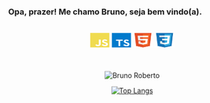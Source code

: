 ### Opa, prazer! Me chamo Bruno, seja bem vindo(a).

<div align="center"><br>
  <img align="center" alt="Bruno-Js" height="30" width="40" src="https://raw.githubusercontent.com/devicons/devicon/master/icons/javascript/javascript-plain.svg">
  <img align="center" alt="Bruno-Ts" height="30" width="40" src="https://raw.githubusercontent.com/devicons/devicon/master/icons/typescript/typescript-plain.svg">
  <img align="center" alt="Bruno-HTML" height="30" width="40" src="https://raw.githubusercontent.com/devicons/devicon/master/icons/html5/html5-original.svg">
  <img align="center" alt="Bruno-CSS" height="30" width="40" src="https://raw.githubusercontent.com/devicons/devicon/master/icons/css3/css3-original.svg">
</div>
<br>
<br>

<div align="center">
  
  ![Bruno Roberto](https://github-readme-stats.vercel.app/api?username=BrunoRobertoLimaVieira&show_icons=true&theme=github_dark)

  [![Top Langs](https://github-readme-stats.vercel.app/api/top-langs/?username=BrunoRobertoLimaVieira&layout=compact&theme=github_dark)](https://github.com/anuraghazra/github-readme-stats)
</div>

